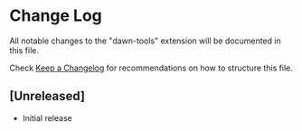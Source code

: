 # Change Log

All notable changes to the "dawn-tools" extension will be documented in this file.

Check [Keep a Changelog](http://keepachangelog.com/) for recommendations on how to structure this file.

## [Unreleased]

- Initial release